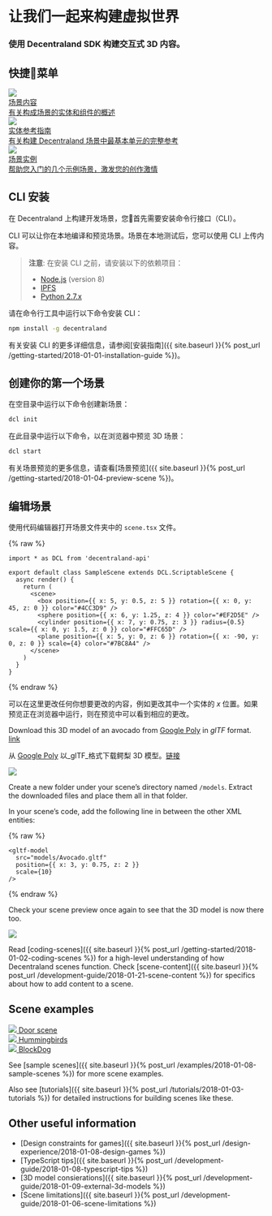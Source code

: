 # 让我们一起来构建虚拟世界

### 使用 Decentraland SDK 构建交互式 3D 内容。
## 快捷菜单

<div class="shortcuts">
  <a href="{{ site.baseurl }}{% post_url /development-guide/2018-01-21-scene-content %}">
    <div>
      <div class="image"><img src="/images/home/1.png"/></div>
      <div class="title">场景内容</div>
      <div class="description">有关构成场景的实体和组件的概述</div>
    </div>
  </a>
  <a href="{{ site.baseurl }}{% post_url /development-guide/2018-06-21-entity-interfaces %}">
    <div>
      <div class="image"><img src="/images/home/2.png"/></div>
      <div class="title">实体参考指南</div>
      <div class="description">有关构建 Decentraland 场景中最基本单元的完整参考</div>
    </div>
  </a>
  <a href="{{ site.baseurl }}{% post_url /examples/2018-01-08-sample-scenes %}">
    <div>
      <div class="image"><img src="/images/home/3.png"/></div>
      <div class="title">场景实例</div>
      <div class="description">帮助您入门的几个示例场景，激发您的创作激情</div>
    </div>
  </a>
</div>

## CLI 安装

在 Decentraland 上构建开发场景，您首先需要安装命令行接口（CLI）。

CLI 可以让你在本地编译和预览场景。场景在本地测试后，您可以使用 CLI 上传内容。

> **注意**: 在安装 CLI 之前，请安装以下的依赖项目：
>
> - [Node.js](https://github.com/decentraland/cli#nodejs-installation) (version 8)
> - [IPFS](https://dist.ipfs.io/#go-ipfs)
> - [Python 2.7.x](https://www.python.org/downloads/)

请在命令行工具中运行以下命令安装 CLI：

```bash
npm install -g decentraland
```

有关安装 CLI 的更多详细信息，请参阅[安装指南]({{ site.baseurl }}{% post_url /getting-started/2018-01-01-installation-guide %})。

## 创建你的第一个场景

在空目录中运行以下命令创建新场景：

```bash
dcl init
```

在此目录中运行以下命令，以在浏览器中预览 3D 场景：

```bash
dcl start
```

有关场景预览的更多信息，请查看[场景预览]({{ site.baseurl }}{% post_url /getting-started/2018-01-04-preview-scene %})。

## 编辑场景

使用代码编辑器打开场景文件夹中的 `scene.tsx` 文件。

{% raw %}
```tsx
import * as DCL from 'decentraland-api'

export default class SampleScene extends DCL.ScriptableScene {
  async render() {
    return (
      <scene>
        <box position={{ x: 5, y: 0.5, z: 5 }} rotation={{ x: 0, y: 45, z: 0 }} color="#4CC3D9" />
        <sphere position={{ x: 6, y: 1.25, z: 4 }} color="#EF2D5E" />
        <cylinder position={{ x: 7, y: 0.75, z: 3 }} radius={0.5} scale={{ x: 0, y: 1.5, z: 0 }} color="#FFC65D" />
        <plane position={{ x: 5, y: 0, z: 6 }} rotation={{ x: -90, y: 0, z: 0 }} scale={4} color="#7BC8A4" />
      </scene>
    )
  }
}
```
{% endraw %}

可以在这里更改任何你想要更改的内容，例如更改其中一个实体的 _x_ 位置。如果预览正在浏览器中运行，则在预览中可以看到相应的更改。

Download this 3D model of an avocado from [Google Poly](https://poly.google.com) in _glTF_ format. [link](https://poly.google.com/view/cgLBGFfm5FU)

从 [Google Poly](https://poly.google.com) 以_glTF_格式下载鳄梨 3D 模型。[链接](https://poly.google.com/view/cgLBGFfm5FU)

![](/images/media/landing_avocado_gltf.png)

Create a new folder under your scene’s directory named `/models`. Extract the downloaded files and place them all in that folder.

In your scene’s code, add the following line in between the other XML entities:

{% raw %}

```tsx
<gltf-model
  src="models/Avocado.gltf"
  position={{ x: 3, y: 0.75, z: 2 }}
  scale={10}
/>
```

{% endraw %}

Check your scene preview once again to see that the 3D model is now there too.

![](/images/media/landing_avocado_in_scene.png)

Read [coding-scenes]({{ site.baseurl }}{% post_url /getting-started/2018-01-02-coding-scenes %}) for a high-level understanding of how Decentraland scenes function. Check [scene-content]({{ site.baseurl }}{% post_url /development-guide/2018-01-21-scene-content %}) for specifics about how to add content to a scene.

## Scene examples

<div class="examples">
  <a target="_blank" href="https://github.com/decentraland/sample-scene-script">
    <div>
      <img src="/images/home/door.png"/>
      <span>Door scene</span>
    </div>
  </a>
  <a target="_blank" href="https://github.com/decentraland/sample-scene-array-of-entities">
    <div>
      <img src="/images/home/hummingbirds.png"/>
      <span>Hummingbirds</span>
    </div>
  </a>
  <a target="_blank" href="https://github.com/decentraland/sample-scene-Block-Dog">
    <div>
      <img src="/images/home/blockdog.png"/>
      <span>BlockDog</span>
    </div>
  </a>
</div>

See [sample scenes]({{ site.baseurl }}{% post_url /examples/2018-01-08-sample-scenes %}) for more scene examples.

Also see [tutorials]({{ site.baseurl }}{% post_url /tutorials/2018-01-03-tutorials %}) for detailed instructions for building scenes like these.

## Other useful information

- [Design constraints for games]({{ site.baseurl }}{% post_url /design-experience/2018-01-08-design-games %})
- [TypeScript tips]({{ site.baseurl }}{% post_url /development-guide/2018-01-08-typescript-tips %})
- [3D model consierations]({{ site.baseurl }}{% post_url /development-guide/2018-01-09-external-3d-models %})
- [Scene limitations]({{ site.baseurl }}{% post_url /development-guide/2018-01-06-scene-limitations %})
